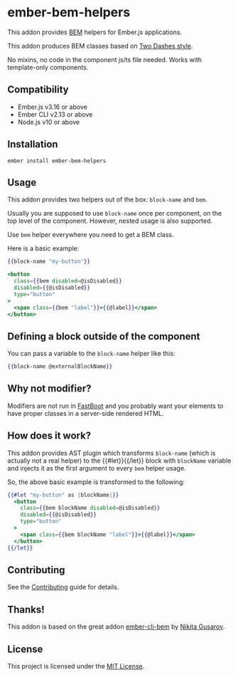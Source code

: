 ember-bem-helpers
==============================================================================

This addon provides [BEM](https://en.bem.info/) helpers for Ember.js applications.

This addon produces BEM classes based on [Two Dashes style](https://en.bem.info/methodology/naming-convention/#two-dashes-style).

No mixins, no code in the component js/ts file needed. Works with template-only components.


Compatibility
------------------------------------------------------------------------------

* Ember.js v3.16 or above
* Ember CLI v2.13 or above
* Node.js v10 or above


Installation
------------------------------------------------------------------------------

```
ember install ember-bem-helpers
```


Usage
------------------------------------------------------------------------------

This addon provides two helpers out of the box: `block-name` and `bem`.

Usually you are supposed to use `block-name` once per component, on the top level of the component. However, nested usage is also supported.

Use `bem` helper everywhere you need to get a BEM class. 

Here is a basic example:

```hbs
{{block-name "my-button"}}

<button
  class={{bem disabled=@isDisabled}}
  disabled={{@isDisabled}}
  type="button"
>
  <span class={{bem "label"}}>{{@label}}</span>
</button>
```


Defining a block outside of the component
------------------------------------------------------------------------------

You can pass a variable to the `block-name` helper like this:

```hbs
{{block-name @externalBlockName}}
```

Why not modifier?
------------------------------------------------------------------------------

Modifiers are not run in [FastBoot](http://www.ember-fastboot.com/) and you probably want your elements to have proper classes in a server-side rendered HTML.


How does it work?
------------------------------------------------------------------------------

This addon provides AST plugin which transforms `block-name` (which is actually not a real helper) to the {{#let}}{{/let}} block with `blockName` variable and injects it as the first argument to every `bem` helper usage.

So, the above basic example is transformed to the following:

```hbs
{{#let "my-button" as |blockName|}}
  <button
    class={{bem blockName disabled=@isDisabled}}
    disabled={{@isDisabled}}
    type="button"
  >
    <span class={{bem blockName "label"}}>{{@label}}</span>
  </button>
{{/let}}
```


Contributing
------------------------------------------------------------------------------

See the [Contributing](CONTRIBUTING.md) guide for details.


Thanks!
------------------------------------------------------------------------------

This addon is based on the great addon [ember-cli-bem](https://github.com/nikityy/ember-cli-bem) by [Nikita Gusarov](https://github.com/nikityy).


License
------------------------------------------------------------------------------

This project is licensed under the [MIT License](LICENSE.md).
